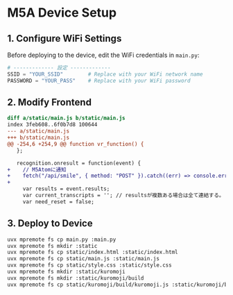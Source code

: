 # M5A Device Setup

## 1. Configure WiFi Settings

Before deploying to the device, edit the WiFi credentials in `main.py`:

```python
# ------------- 設定 -------------
SSID = "YOUR_SSID"        # Replace with your WiFi network name
PASSWORD = "YOUR_PASS"    # Replace with your WiFi password
```

## 2. Modify Frontend

```diff
diff a/static/main.js b/static/main.js
index 3feb608..6f0b7d8 100644
--- a/static/main.js
+++ b/static/main.js
@@ -254,6 +254,9 @@ function vr_function() {
   };

   recognition.onresult = function(event) {
+    // M5Atomに通知
+    fetch("/api/smile", { method: "POST" }).catch((err) => console.error(err));
+
     var results = event.results;
     var current_transcripts = ''; // resultsが複数ある場合は全て連結する。
     var need_reset = false;
```

## 3. Deploy to Device

```sh
uvx mpremote fs cp main.py :main.py
uvx mpremote fs mkdir :static
uvx mpremote fs cp static/index.html :static/index.html
uvx mpremote fs cp static/main.js :static/main.js
uvx mpremote fs cp static/style.css :static/style.css
uvx mpremote fs mkdir :static/kuromoji
uvx mpremote fs mkdir :static/kuromoji/build
uvx mpremote fs cp static/kuromoji/build/kuromoji.js :static/kuromoji/build/kuromoji.js
```
